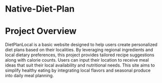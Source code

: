 # Native-Diet-Plan
# Project Overview
DietPlanLocal is a basic website designed to help users create personalized diet plans based on their localities. By leveraging regional ingredients and local dietary preferences, this project provides tailored recipe suggestions along with calorie counts. Users can input their location to receive meal ideas that suit their local availability and nutritional needs. This site aims to simplify healthy eating by integrating local flavors and seasonal produce into daily meal planning.

